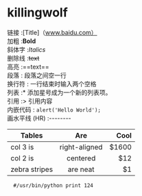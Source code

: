 # killingwolf

链接 :[Title]（www.baidu.com）  
加粗 :**Bold**  
斜体字 :*Italics*  
删除线 :~~text~~  
高亮 :==text==  
段落 : 段落之间空一行  
换行符 : 一行结束时输入两个空格  
列表 :* 添加星号成为一个新的列表项。  
引用 :> 引用内容  
内嵌代码 : `alert('Hello World');`  
画水平线 (HR) :--------  

| Tables        | Are           | Cool  |
| ------------- |:-------------:| -----:|
| col 3 is      | right-aligned | $1600 |
| col 2 is      | centered      |   $12 |
| zebra stripes | are neat      |    $1 |
`  
 #/usr/bin/python
 print 124
`
